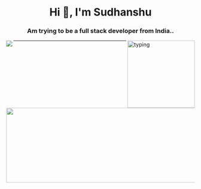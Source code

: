 
<h1 align="center">Hi 👋, I'm Sudhanshu</h1>
<h3 align="center">Am trying to be a full stack developer from India..</h3>



  
  <img alt="typing" align="right" height="180" src="https://c.tenor.com/HzrtGBa_hZgAAAAC/typing-anime.gif" />
<p align="left" > 
  <img align="left" src="https://github-readme-streak-stats.herokuapp.com/?user=SXsid&theme=dracula" />
</p>






<hr/>

<!--<div align="center">
<a href="https://github.com/10x-sid">
  <img align="center" src="https://github-readme-stats.vercel.app/api?username=10x-sid&count_private=true&theme=dracula" />
</a>
<br /><br />-->
<div style="width: 100%;">
  <a href="https://github.com/SXsid">
    <img aling="left" src="https://github-readme-stats.vercel.app/api/top-langs/?username=SXsid&layout=compact&theme=radical" style="width: 600px; height:200px;"/>
  </a>
</div>


</div>
<!--
**10x-sid/10x-sid** is a ✨ _special_ ✨ repository because its `README.md` (this file) appears on your GitHub profile.

Here are some ideas to get you started:

- 🔭 I’m currently working on ...
- 🌱 I’m currently learning ...
- 👯 I’m looking to collaborate on ...
- 🤔 I’m looking for help with ...
- 💬 Ask me about ...
- 📫 How to reach me: ...
- 😄 Pronouns: ...
- ⚡ Fun fact: ...
-->
